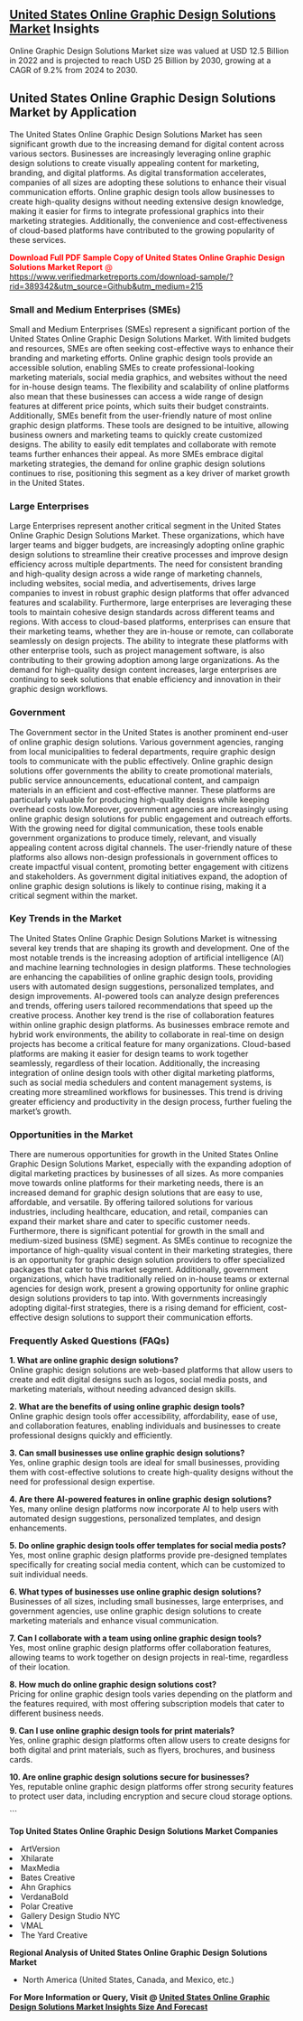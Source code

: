 <h2><a href="https://www.verifiedmarketreports.com/download-sample/?rid=389342&amp;utm_source=Github&amp;utm_medium=215" target="_blank">United States Online Graphic Design Solutions Market</a> Insights</h2><p>Online Graphic Design Solutions Market size was valued at USD 12.5 Billion in 2022 and is projected to reach USD 25 Billion by 2030, growing at a CAGR of 9.2% from 2024 to 2030.</p><p><h2>United States Online Graphic Design Solutions Market by Application</h2><p>The United States Online Graphic Design Solutions Market has seen significant growth due to the increasing demand for digital content across various sectors. Businesses are increasingly leveraging online graphic design solutions to create visually appealing content for marketing, branding, and digital platforms. As digital transformation accelerates, companies of all sizes are adopting these solutions to enhance their visual communication efforts. Online graphic design tools allow businesses to create high-quality designs without needing extensive design knowledge, making it easier for firms to integrate professional graphics into their marketing strategies. Additionally, the convenience and cost-effectiveness of cloud-based platforms have contributed to the growing popularity of these services. <p><span class=""><span style="color: #ff0000;"><strong>Download Full PDF Sample Copy of United States Online Graphic Design Solutions Market Report</strong> @ </span><a href="https://www.verifiedmarketreports.com/download-sample/?rid=389342&amp;utm_source=Github&amp;utm_medium=215" target="_blank">https://www.verifiedmarketreports.com/download-sample/?rid=389342&amp;utm_source=Github&amp;utm_medium=215</a></span></p></p><h3>Small and Medium Enterprises (SMEs)</h3><p>Small and Medium Enterprises (SMEs) represent a significant portion of the United States Online Graphic Design Solutions Market. With limited budgets and resources, SMEs are often seeking cost-effective ways to enhance their branding and marketing efforts. Online graphic design tools provide an accessible solution, enabling SMEs to create professional-looking marketing materials, social media graphics, and websites without the need for in-house design teams. The flexibility and scalability of online platforms also mean that these businesses can access a wide range of design features at different price points, which suits their budget constraints. Additionally, SMEs benefit from the user-friendly nature of most online graphic design platforms. These tools are designed to be intuitive, allowing business owners and marketing teams to quickly create customized designs. The ability to easily edit templates and collaborate with remote teams further enhances their appeal. As more SMEs embrace digital marketing strategies, the demand for online graphic design solutions continues to rise, positioning this segment as a key driver of market growth in the United States.</p><h3>Large Enterprises</h3><p>Large Enterprises represent another critical segment in the United States Online Graphic Design Solutions Market. These organizations, which have larger teams and bigger budgets, are increasingly adopting online graphic design solutions to streamline their creative processes and improve design efficiency across multiple departments. The need for consistent branding and high-quality design across a wide range of marketing channels, including websites, social media, and advertisements, drives large companies to invest in robust graphic design platforms that offer advanced features and scalability. Furthermore, large enterprises are leveraging these tools to maintain cohesive design standards across different teams and regions. With access to cloud-based platforms, enterprises can ensure that their marketing teams, whether they are in-house or remote, can collaborate seamlessly on design projects. The ability to integrate these platforms with other enterprise tools, such as project management software, is also contributing to their growing adoption among large organizations. As the demand for high-quality design content increases, large enterprises are continuing to seek solutions that enable efficiency and innovation in their graphic design workflows.</p><h3>Government</h3><p>The Government sector in the United States is another prominent end-user of online graphic design solutions. Various government agencies, ranging from local municipalities to federal departments, require graphic design tools to communicate with the public effectively. Online graphic design solutions offer governments the ability to create promotional materials, public service announcements, educational content, and campaign materials in an efficient and cost-effective manner. These platforms are particularly valuable for producing high-quality designs while keeping overhead costs low.Moreover, government agencies are increasingly using online graphic design solutions for public engagement and outreach efforts. With the growing need for digital communication, these tools enable government organizations to produce timely, relevant, and visually appealing content across digital channels. The user-friendly nature of these platforms also allows non-design professionals in government offices to create impactful visual content, promoting better engagement with citizens and stakeholders. As government digital initiatives expand, the adoption of online graphic design solutions is likely to continue rising, making it a critical segment within the market.</p><h3>Key Trends in the Market</h3><p>The United States Online Graphic Design Solutions Market is witnessing several key trends that are shaping its growth and development. One of the most notable trends is the increasing adoption of artificial intelligence (AI) and machine learning technologies in design platforms. These technologies are enhancing the capabilities of online graphic design tools, providing users with automated design suggestions, personalized templates, and design improvements. AI-powered tools can analyze design preferences and trends, offering users tailored recommendations that speed up the creative process. Another key trend is the rise of collaboration features within online graphic design platforms. As businesses embrace remote and hybrid work environments, the ability to collaborate in real-time on design projects has become a critical feature for many organizations. Cloud-based platforms are making it easier for design teams to work together seamlessly, regardless of their location. Additionally, the increasing integration of online design tools with other digital marketing platforms, such as social media schedulers and content management systems, is creating more streamlined workflows for businesses. This trend is driving greater efficiency and productivity in the design process, further fueling the market’s growth.</p><h3>Opportunities in the Market</h3><p>There are numerous opportunities for growth in the United States Online Graphic Design Solutions Market, especially with the expanding adoption of digital marketing practices by businesses of all sizes. As more companies move towards online platforms for their marketing needs, there is an increased demand for graphic design solutions that are easy to use, affordable, and versatile. By offering tailored solutions for various industries, including healthcare, education, and retail, companies can expand their market share and cater to specific customer needs. Furthermore, there is significant potential for growth in the small and medium-sized business (SME) segment. As SMEs continue to recognize the importance of high-quality visual content in their marketing strategies, there is an opportunity for graphic design solution providers to offer specialized packages that cater to this market segment. Additionally, government organizations, which have traditionally relied on in-house teams or external agencies for design work, present a growing opportunity for online graphic design solutions providers to tap into. With governments increasingly adopting digital-first strategies, there is a rising demand for efficient, cost-effective design solutions to support their communication efforts.</p><h3>Frequently Asked Questions (FAQs)</h3><p><strong>1. What are online graphic design solutions?</strong><br>Online graphic design solutions are web-based platforms that allow users to create and edit digital designs such as logos, social media posts, and marketing materials, without needing advanced design skills.</p><p><strong>2. What are the benefits of using online graphic design tools?</strong><br>Online graphic design tools offer accessibility, affordability, ease of use, and collaboration features, enabling individuals and businesses to create professional designs quickly and efficiently.</p><p><strong>3. Can small businesses use online graphic design solutions?</strong><br>Yes, online graphic design tools are ideal for small businesses, providing them with cost-effective solutions to create high-quality designs without the need for professional design expertise.</p><p><strong>4. Are there AI-powered features in online graphic design solutions?</strong><br>Yes, many online design platforms now incorporate AI to help users with automated design suggestions, personalized templates, and design enhancements.</p><p><strong>5. Do online graphic design tools offer templates for social media posts?</strong><br>Yes, most online graphic design platforms provide pre-designed templates specifically for creating social media content, which can be customized to suit individual needs.</p><p><strong>6. What types of businesses use online graphic design solutions?</strong><br>Businesses of all sizes, including small businesses, large enterprises, and government agencies, use online graphic design solutions to create marketing materials and enhance visual communication.</p><p><strong>7. Can I collaborate with a team using online graphic design tools?</strong><br>Yes, most online graphic design platforms offer collaboration features, allowing teams to work together on design projects in real-time, regardless of their location.</p><p><strong>8. How much do online graphic design solutions cost?</strong><br>Pricing for online graphic design tools varies depending on the platform and the features required, with most offering subscription models that cater to different business needs.</p><p><strong>9. Can I use online graphic design tools for print materials?</strong><br>Yes, online graphic design platforms often allow users to create designs for both digital and print materials, such as flyers, brochures, and business cards.</p><p><strong>10. Are online graphic design solutions secure for businesses?</strong><br>Yes, reputable online graphic design platforms offer strong security features to protect user data, including encryption and secure cloud storage options.</p>```</p><p><strong>Top United States Online Graphic Design Solutions Market Companies</strong></p><div data-test-id=""><p><li>ArtVersion</li><li> Xhilarate</li><li> MaxMedia</li><li> Bates Creative</li><li> Ahn Graphics</li><li> VerdanaBold</li><li> Polar Creative</li><li> Gallery Design Studio NYC</li><li> VMAL</li><li> The Yard Creative</li></p><div><strong>Regional Analysis of&nbsp;United States Online Graphic Design Solutions Market</strong></div><ul><li dir="ltr"><p dir="ltr">North America&nbsp;(United States, Canada, and Mexico, etc.)</p></li></ul><p><strong>For More Information or Query, Visit @&nbsp;</strong><strong><a href="https://www.verifiedmarketreports.com/product/online-graphic-design-solutions-market/?utm_source=Github&amp;utm_medium=215" target="_blank">United States Online Graphic Design Solutions Market Insights Size And Forecast</a></strong></p></div>
